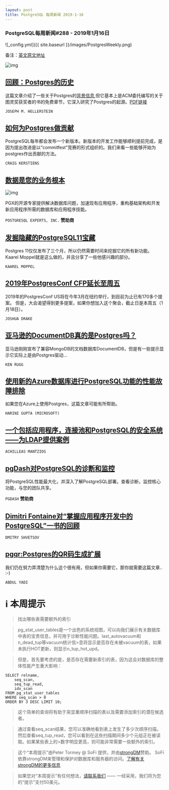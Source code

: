 ```yaml
---
layout: post
title: PostgreSQL 每周新闻 2019-1-16
---
```


### PostgreSQL每周新闻#288 - 2019年1月16日
![_config.yml]({{ site.baseurl }}/images/PostgresWeekly.png)

备注：[英文原文地址](https://postgresweekly.com/issues/288)

![img](https://res.cloudinary.com/cpress/image/upload/w_1280,e_sharpen:60/mzmbylaeip5dxl8iriov.jpg%0A)

## [回顾：Postgres的历史](https://arxiv.org/abs/1901.01973)
这篇文章介绍了一些关于Postgres的[背景信息](https://databeta.wordpress.com/2019/01/09/a-history-of-postgres/),但它基本上是ACM委托编写的关于图灵奖获奖者的书的免费章节，它深入研究了Postgres的起源。[PDF链接](https://arxiv.org/pdf/1901.01973.pdf)

`JOSEPH M. HELLERSTEIN`

## [如何为Postgres做贡献](https://www.citusdata.com/blog/2019/01/15/contributing-to-postgres/)
PostgreSQL每年都会发布一个新版本。新版本的开发工作能够顺利提前完成，是因为提出改进是以“commitfest”竞赛的形式组织的。我们来看一些能够开始为postgres作出贡献的方法。

`CRAIG KERSTIENS`

## [数据是您的业务根本](https://pgexperts.com/)
![img](https://copm.s3.amazonaws.com/27676a9c.png)

PGX的开源专家提供解决数据库问题，加速现有应用程序，重构基础架构和开发新应用程序所需的数据库和应用程序技能。

`POSTGRESQL EXPERTS, INC.` **赞助商**

## [发掘隐藏的PostgreSQL11宝藏](https://www.cybertec-postgresql.com/en/unearthing-some-hidden-postgresql-11-gems/)
Postgres 11仅仅发布了三个月，所以仍然需要时间来挖掘它的所有新功能。Kaarel Moppel就是这么做的，并且分享了一些他感兴趣的部分。

`KAAREL MOPPEL`

## [ 2019年PostgresConf CFP延长至周五](https://blog.pgconf.us/2019/01/cfp-extended-until-friday.html)
2019年的PostgresConf US将在今年3月在纽约举行，到目前为止已有170多个提案。 但是，大会渴望得到更多提案，如果你想加入这个聚会，截止日是本周五（1月18日）。

`JOSHUA DRAKE`

## [亚马逊的DocumentDB真的是Postgres吗？](https://www.enterprisedb.com/blog/documentdb-really-postgresql)
亚马逊刚刚宣布了兼容MongoDB的文档数据库DocumentDB，但是有一些提示显示它实际上是由Postgres驱动...

`KEN RUGG`

## [使用新的Azure数据库进行PostgreSQL功能的性能故障排除](https://azure.microsoft.com/en-us/blog/performance-troubleshooting-using-new-azure-database-for-postgresql-features/)
如果您在Azure上使用Postgres，这篇文章可能有所帮助。

`HARINI GUPTA (MICROSOFT)`

## [一个包括应用程序，连接池和PostgreSQL的安全系统——为LDAP提供案例](https://severalnines.com/blog/one-security-system-application-connection-pooling-and-postgresql-case-ldap)

`ACHILLEAS MANTZIOS`

## [pgDash对PostgreSQL的诊断和监控](https://pgdash.io/features)
将PostgreSQL性能最大化，并深入了解PostgreSQL部署。查看诊断，监控核心功能，与您的团队共享。

`PGDASH` **赞助商**

## [Dimitri Fontaine对“掌握应用程序开发中的PostgreSQL”一书的回顾](https://medium.com/@shvetsovdm/mastering-postgresql-in-application-development-by-dimitri-fontaine-4378173e01dd)

`DMITRY SHVETSOV`

## [pgqr:Postgres的QR码生成扩展](https://abdulyadi.wordpress.com/2019/01/12/pgqr-a-qr-code-generator/)
我们仍在努力弄清楚为什么这个很有用，但如果你需要它，那你就需要这篇文章.. :-)

`ABDUL YADI`

# :information_source: 本周提示

>找出哪些表需要额外的索引

>pg_stat_user_tables是一个出色的系统视图，可以向我们展示有关数据库中表的宝贵信息，并可用于诊断性能问题。last_autovacuum和n_dead_tup等vacuum统计信>息将显示是否存在未被vacuum的表，如果未执行HOT更新，则显示n_tup_hot_upd。

>但是，首先要考虑的是，是否存在需要新索引的表，因为这会对数据库的整体性能产生重大影响：

```
SELECT relname,  
    seq_scan,  
    seq_tup_read,  
    idx_scan  
FROM pg_stat_user_tables  
WHERE seq_scan > 0  
ORDER BY 3 DESC LIMIT 10; 

```
>这个简单的查询将有助于突显重顺序扫描的表以及需要添加索引的潜在候选者。

>通过查看seq_scan结果，您可以准确地看到表上发生了多少次顺序扫描。然后查看seq_tup_read，您可以看到在这些扫描期间多少个元组正在被读取。如果某些表上的>数字明显更高，则可能非常需要一些额外的索引。

>这个“本周提示”由Peter Tormey @ SoFi 提供，并由[strongDM](https://www.strongdm.com/?utm_source&utm_medium=email&utm_campaign=2019-01-16%20-%20%5BNL%5D%20-%20%5BSchD%5D%20-%20%5BSDM%5D%20-%20PGW-TIP-JAN)赞助。
>SoFi依靠strongDM来管理和保护对数据库和服务器的访问。[了解有关strongDM的更多信息](https://www.strongdm.com/?utm_source&utm_medium=email&utm_campaign=2019-01-16%20-%20%5BNL%5D%20-%20%5BSchD%5D%20-%20%5BSDM%5D%20-%20PGW-TIP-JAN)

>如果您对“本周提示”有任何想法，[请联系我们](https://cooperpress.typeform.com/to/bTSq7v) —— 一经采用，我们将为您的“提示”支付50美元。
